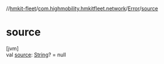 //[hmkit-fleet](../../../index.md)/[com.highmobility.hmkitfleet.network](../index.md)/[Error](index.md)/[source](source.md)

# source

[jvm]\
val [source](source.md): [String](https://kotlinlang.org/api/latest/jvm/stdlib/kotlin-stdlib/kotlin/-string/index.html)? = null
